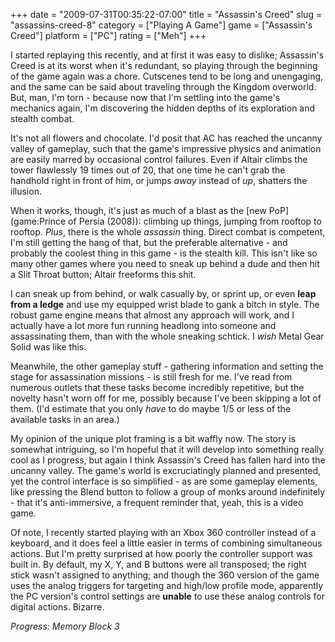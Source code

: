 +++
date = "2009-07-31T00:35:22-07:00"
title = "Assassin's Creed"
slug = "assassins-creed-8"
category = ["Playing A Game"]
game = ["Assassin's Creed"]
platform = ["PC"]
rating = ["Meh"]
+++

I started replaying this recently, and at first it was easy to dislike; Assassin's Creed is at its worst when it's redundant, so playing through the beginning of the game again was a chore.  Cutscenes tend to be long and unengaging, and the same can be said about traveling through the Kingdom overworld.  But, man, I'm torn - because now that I'm settling into the game's mechanics again, I'm discovering the hidden depths of its exploration and stealth combat.

It's not all flowers and chocolate.  I'd posit that AC has reached the uncanny valley of gameplay, such that the game's impressive physics and animation are easily marred by occasional control failures.  Even if Altair climbs the tower flawlessly 19 times out of 20, that one time he can't grab the handhold right in front of him, or jumps <i>away</i> instead of <i>up</i>, shatters the illusion.

When it works, though, it's just as much of a blast as the [new PoP](game:Prince of Persia (2008)): climbing up things, jumping from rooftop to rooftop.  <i>Plus</i>, there is the whole <i>assassin</i> thing.  Direct combat is competent, I'm still getting the hang of that, but the preferable alternative - and probably the coolest thing in this game - is the stealth kill.  This isn't like so many other games where you need to sneak up behind a dude and then hit a Slit Throat button; Altair freeforms this shit.

I can sneak up from behind, or walk casually by, or sprint up, or even <b>leap from a ledge</b> and use my equipped wrist blade to gank a bitch in style.  The robust game engine means that almost any approach will work, and I actually have a lot more fun running headlong into someone and assassinating them, than with the whole sneaking schtick.  I <i>wish</i> Metal Gear Solid was like this.

Meanwhile, the other gameplay stuff - gathering information and setting the stage for assassination missions - is still fresh for me.  I've read from numerous outlets that these tasks become incredibly repetitive, but the novelty hasn't worn off for me, possibly because I've been skipping a lot of them.  (I'd estimate that you only <i>have</i> to do maybe 1/5 or less of the available tasks in an area.)

My opinion of the unique plot framing is a bit waffly now.  The story is somewhat intriguing, so I'm hopeful that it will develop into something really cool as I progress, but again I think Assassin's Creed has fallen hard into the uncanny valley.  The game's world is excruciatingly planned and presented, yet the control interface is so simplified - as are some gameplay elements, like pressing the Blend button to follow a group of monks around indefinitely - that it's anti-immersive, a frequent reminder that, yeah, this is a video game.

Of note, I recently started playing with an Xbox 360 controller instead of a keyboard, and it does feel a little easier in terms of combining simultaneous actions.  But I'm pretty surprised at how poorly the controller support was built in.  By default, my X, Y, and B buttons were all transposed; the right stick wasn't assigned to anything; and though the 360 version of the game uses the analog triggers for targeting and high/low profile mode, apparently the PC version's control settings are <b>unable</b> to use these analog controls for digital actions.  Bizarre.

<i>Progress: Memory Block 3</i>